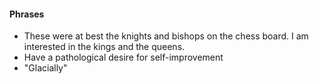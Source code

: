 #### Phrases
- These were at best the knights and bishops on the chess board. I am interested in the kings and the queens.
- Have a pathological desire for self-improvement
- "Glacially"